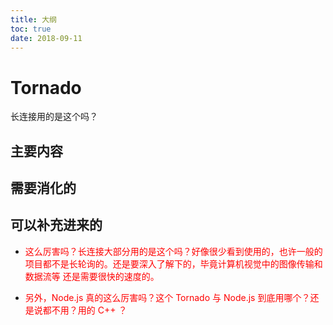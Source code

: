 ```yaml
---
title: 大纲
toc: true
date: 2018-09-11
---
```

# Tornado

长连接用的是这个吗？

## 主要内容


## 需要消化的


## 可以补充进来的

- <span style="color:red;">这么厉害吗？长连接大部分用的是这个吗？好像很少看到使用的，也许一般的项目都不是长轮询的。还是要深入了解下的，毕竟计算机视觉中的图像传输和数据流等 还是需要很快的速度的。</span>

- <span style="color:red;">另外，Node.js 真的这么厉害吗？这个 Tornado 与 Node.js 到底用哪个？还是说都不用？用的 C++ ？</span>
